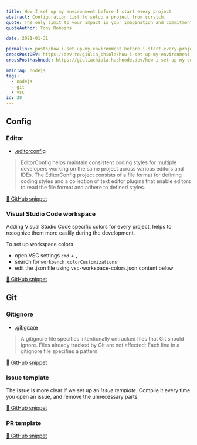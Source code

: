 ```yaml
---
title: How I set up my environment before I start every project
abstract: Configuration list to setup a project from scratch.
quote: The only limit to your impact is your imagination and commitment
quoteAuthor: Tony Robbins

date: 2021-01-31

permalink: posts/how-i-set-up-my-environment-before-i-start-every-project/
crossPostDEV: https://dev.to/giulia_chiola/how-i-set-up-my-environment-before-i-start-every-project-51k1
crossPostHashnode: https://giuliachiola.hashnode.dev/how-i-set-up-my-environment-before-i-start-every-project

mainTag: nodejs
tags:
  - nodejs
  - git
  - vsc
id: 28
---
```


## Config

### Editor

- [.editorconfig](https://editorconfig.org/)

> EditorConfig helps maintain consistent coding styles for multiple developers working on the same project across various editors and IDEs. The EditorConfig project consists of a file format for defining coding styles and a collection of text editor plugins that enable editors to read the file format and adhere to defined styles.

[🐙 GitHub snippet](https://github.com/giuliachiola/super-blog-content/blob/main/tutorials/project-setup/.editorconfig)


### Visual Studio Code workspace

Adding Visual Studio Code specific colors for every project, helps to recognize them more easlily during the development.

To set up workspace colors

- open VSC settings `cmd` + `,`
- search for `workbench.colorCustomizations`
- edit the .json file using vsc-workspace-colors.json content below

[🐙 GitHub snippet](https://github.com/giuliachiola/super-blog-content/blob/main/tutorials/project-setup/vsc-workspace-colors.json)

## Git

### Gitignore

- [.gitignore](https://git-scm.com/docs/gitignore)

> A gitignore file specifies intentionally untracked files that Git should ignore. Files already tracked by Git are not affected; Each line in a gitignore file specifies a pattern.

[🐙 GitHub snippet](https://github.com/giuliachiola/super-blog-content/blob/main/tutorials/project-setup/.gitignore)

### Issue template

The issue is more clear if we set up an _issue template_. Compile it every time you open an issue, and remove the unnecessary parts.

[🐙 GitHub snippet](https://github.com/giuliachiola/super-blog-content/blob/main/til/git/issue-and-pr-templates/_snippet-template-issue.md)

### PR template

[🐙 GitHub snippet](https://github.com/giuliachiola/super-blog-content/blob/main/til/git/issue-and-pr-templates/_snippet-template-mr.md)
